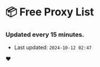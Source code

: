 # :package: Free Proxy List
### Updated every 15 minutes.

- Last updated: `2024-10-12 02:47`

:heart:
